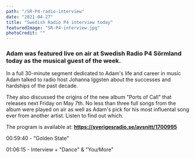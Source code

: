 ```yaml
---
path: "/SR-P4-radio-interview"
date: "2021-04-27"
title: "Swedish Radio P4 interview today"
featuredImage: "SR-P4-interview.jpg"
photoCredit: ""
---
```


### Adam was featured live on air at Swedish Radio P4 Sörmland today as the musical guest of the week.

In a full 30-minute segment dedicated to Adam's life and career in music Adam talked to radio host Johanna Iggsten about the successes and hardships of the past decade.

They also discussed the origins of the new album "Ports of Call" that releases next Friday on May 7th. No less than three full songs from the album were played on air as well as Adam's pick for his most influental song ever from another artist. Listen to find out which.

The program is available at: **https://sverigesradio.se/avsnitt/1700995**

00:59:40 - "Golden State"

01:06:15 - Interview + "Dance" & "You/More"